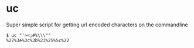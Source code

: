 # uc

Super simple script for getting url encoded characters on the commandline

```
$ uc "'><;#%\\\""
%27%3e%3c%3b%23%25%5c%22
```
